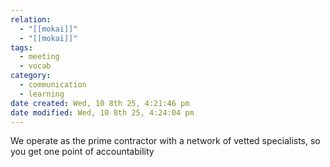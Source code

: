 ```yaml
---
relation:
  - "[[mokai]]"
  - "[[mokai]]"
tags:
  - meeting
  - vocab
category:
  - communication
  - learning
date created: Wed, 10 8th 25, 4:21:46 pm
date modified: Wed, 10 8th 25, 4:24:04 pm
---
```

We operate as the prime contractor with a network of vetted specialists, so you get one point of accountability
